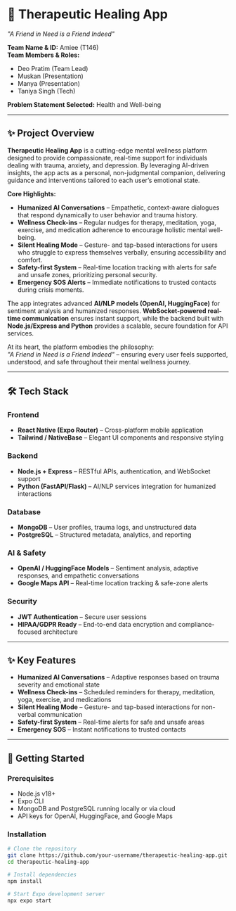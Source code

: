 # 🌱 Therapeutic Healing App  
*"A Friend in Need is a Friend Indeed"*  

**Team Name & ID:** Amiee (T146)  
**Team Members & Roles:**  
- Deo Pratim (Team Lead)  
- Muskan (Presentation)  
- Manya (Presentation)  
- Taniya Singh (Tech)  

**Problem Statement Selected:** Health and Well-being  

---

## ✨ Project Overview

**Therapeutic Healing App** is a cutting-edge mental wellness platform designed to provide compassionate, real-time support for individuals dealing with trauma, anxiety, and depression. By leveraging AI-driven insights, the app acts as a personal, non-judgmental companion, delivering guidance and interventions tailored to each user’s emotional state.  

**Core Highlights:**  
- **Humanized AI Conversations** – Empathetic, context-aware dialogues that respond dynamically to user behavior and trauma history.  
- **Wellness Check-ins** – Regular nudges for therapy, meditation, yoga, exercise, and medication adherence to encourage holistic mental well-being.  
- **Silent Healing Mode** – Gesture- and tap-based interactions for users who struggle to express themselves verbally, ensuring accessibility and comfort.  
- **Safety-first System** – Real-time location tracking with alerts for safe and unsafe zones, prioritizing personal security.  
- **Emergency SOS Alerts** – Immediate notifications to trusted contacts during crisis moments.  

The app integrates advanced **AI/NLP models (OpenAI, HuggingFace)** for sentiment analysis and humanized responses. **WebSocket-powered real-time communication** ensures instant support, while the backend built with **Node.js/Express and Python** provides a scalable, secure foundation for API services.  

At its heart, the platform embodies the philosophy:  
*"A Friend in Need is a Friend Indeed"* – ensuring every user feels supported, understood, and safe throughout their mental wellness journey.

---

## 🛠️ Tech Stack  

### Frontend
- **React Native (Expo Router)** – Cross-platform mobile application  
- **Tailwind / NativeBase** – Elegant UI components and responsive styling  

### Backend
- **Node.js + Express** – RESTful APIs, authentication, and WebSocket support  
- **Python (FastAPI/Flask)** – AI/NLP services integration for humanized interactions  

### Database
- **MongoDB** – User profiles, trauma logs, and unstructured data  
- **PostgreSQL** – Structured metadata, analytics, and reporting  

### AI & Safety
- **OpenAI / HuggingFace Models** – Sentiment analysis, adaptive responses, and empathetic conversations  
- **Google Maps API** – Real-time location tracking & safe-zone alerts  

### Security
- **JWT Authentication** – Secure user sessions  
- **HIPAA/GDPR Ready** – End-to-end data encryption and compliance-focused architecture  

---

## ✨ Key Features
- **Humanized AI Conversations** – Adaptive responses based on trauma severity and emotional state  
- **Wellness Check-ins** – Scheduled reminders for therapy, meditation, yoga, exercise, and medications  
- **Silent Healing Mode** – Gesture- and tap-based interactions for non-verbal communication  
- **Safety-first System** – Real-time alerts for safe and unsafe areas  
- **Emergency SOS** – Instant notifications to trusted contacts  

---

## 🚀 Getting Started  

### Prerequisites
- Node.js v18+  
- Expo CLI  
- MongoDB and PostgreSQL running locally or via cloud  
- API keys for OpenAI, HuggingFace, and Google Maps  

### Installation

```bash
# Clone the repository
git clone https://github.com/your-username/therapeutic-healing-app.git
cd therapeutic-healing-app

# Install dependencies
npm install

# Start Expo development server
npx expo start
